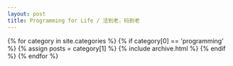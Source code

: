 ```yaml
---
layout: post
title: Programming for Life / 活到老，码到老
---
```


{% for category in site.categories %}
  {% if category[0] == 'programming' %}
  {% assign posts = category[1] %}
  {% include archive.html %}
  {% endif %}
{% endfor %}
